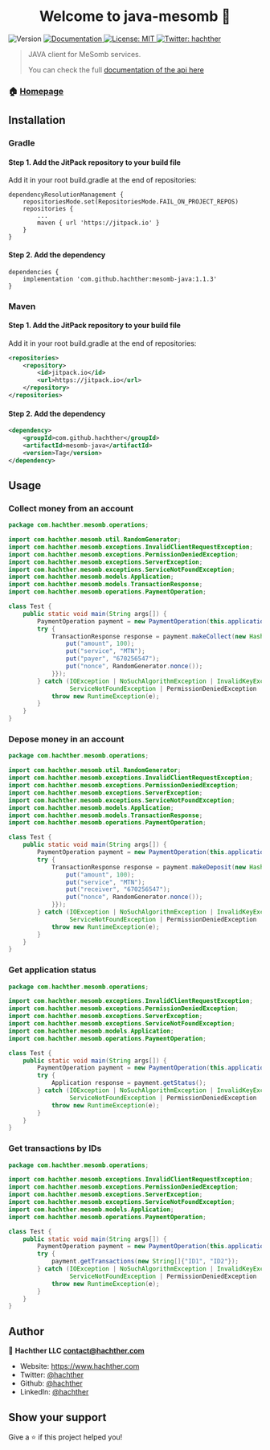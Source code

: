 <h1 align="center">Welcome to java-mesomb 👋</h1>
<p>
  <img alt="Version" src="https://img.shields.io/badge/version-1.0.1-blue.svg?cacheSeconds=2592000" />
  <a href="https://mesomb.hachther.com/en/api/v1.1/schema/" target="_blank">
    <img alt="Documentation" src="https://img.shields.io/badge/documentation-yes-brightgreen.svg" />
  </a>
  <a href="#" target="_blank">
    <img alt="License: MIT" src="https://img.shields.io/badge/License-MIT-yellow.svg" />
  </a>
  <a href="https://twitter.com/hachther" target="_blank">
    <img alt="Twitter: hachther" src="https://img.shields.io/twitter/follow/hachther.svg?style=social" />
  </a>
</p>

> JAVA client for MeSomb services.
> 
> You can check the full [documentation of the api here](https://mesomb.hachther.com/en/api/v1.1/schema/)

### 🏠 [Homepage](https://mesomb.com)

## Installation

### Gradle

#### Step 1. Add the JitPack repository to your build file

Add it in your root build.gradle at the end of repositories:
```Gradle
dependencyResolutionManagement {
    repositoriesMode.set(RepositoriesMode.FAIL_ON_PROJECT_REPOS)
    repositories {
        ...
        maven { url 'https://jitpack.io' }
    }
}
```

#### Step 2. Add the dependency

```Gradle
dependencies {
    implementation 'com.github.hachther:mesomb-java:1.1.3'
}
```

### Maven

#### Step 1. Add the JitPack repository to your build file

Add it in your root build.gradle at the end of repositories:
```XML
<repositories>
    <repository>
        <id>jitpack.io</id>
        <url>https://jitpack.io</url>
    </repository>
</repositories>
```

#### Step 2. Add the dependency

```XML
<dependency>
    <groupId>com.github.hachther</groupId>
    <artifactId>mesomb-java</artifactId>
    <version>Tag</version>
</dependency>
```

## Usage

### Collect money from an account

```JAVA
package com.hachther.mesomb.operations;

import com.hachther.mesomb.util.RandomGenerator;
import com.hachther.mesomb.exceptions.InvalidClientRequestException;
import com.hachther.mesomb.exceptions.PermissionDeniedException;
import com.hachther.mesomb.exceptions.ServerException;
import com.hachther.mesomb.exceptions.ServiceNotFoundException;
import com.hachther.mesomb.models.Application;
import com.hachther.mesomb.models.TransactionResponse;
import com.hachther.mesomb.operations.PaymentOperation;

class Test {
    public static void main(String args[]) {
        PaymentOperation payment = new PaymentOperation(this.applicationKey, this.accessKey, this.secretKey);
        try {
            TransactionResponse response = payment.makeCollect(new HashMap<String, Object>() {{
                put("amount", 100);
                put("service", "MTN");
                put("payer", "670256547");
                put("nonce", RandomGenerator.nonce());
            }});
        } catch (IOException | NoSuchAlgorithmException | InvalidKeyException | ServerException |
                 ServiceNotFoundException | PermissionDeniedException | InvalidClientRequestException e) {
            throw new RuntimeException(e);
        }
    }
}
```

### Depose money in an account

```JAVA
package com.hachther.mesomb.operations;

import com.hachther.mesomb.util.RandomGenerator;
import com.hachther.mesomb.exceptions.InvalidClientRequestException;
import com.hachther.mesomb.exceptions.PermissionDeniedException;
import com.hachther.mesomb.exceptions.ServerException;
import com.hachther.mesomb.exceptions.ServiceNotFoundException;
import com.hachther.mesomb.models.Application;
import com.hachther.mesomb.models.TransactionResponse;
import com.hachther.mesomb.operations.PaymentOperation;

class Test {
    public static void main(String args[]) {
        PaymentOperation payment = new PaymentOperation(this.applicationKey, this.accessKey, this.secretKey);
        try {
            TransactionResponse response = payment.makeDeposit(new HashMap<String, Object>() {{
                put("amount", 100);
                put("service", "MTN");
                put("receiver", "670256547");
                put("nonce", RandomGenerator.nonce());
            }});
        } catch (IOException | NoSuchAlgorithmException | InvalidKeyException | ServerException |
                 ServiceNotFoundException | PermissionDeniedException | InvalidClientRequestException e) {
            throw new RuntimeException(e);
        }
    }
}
```

### Get application status

```JAVA
package com.hachther.mesomb.operations;

import com.hachther.mesomb.exceptions.InvalidClientRequestException;
import com.hachther.mesomb.exceptions.PermissionDeniedException;
import com.hachther.mesomb.exceptions.ServerException;
import com.hachther.mesomb.exceptions.ServiceNotFoundException;
import com.hachther.mesomb.models.Application;
import com.hachther.mesomb.operations.PaymentOperation;

class Test {
    public static void main(String args[]) {
        PaymentOperation payment = new PaymentOperation(this.applicationKey, this.accessKey, this.secretKey);
        try {
            Application response = payment.getStatus();
        } catch (IOException | NoSuchAlgorithmException | InvalidKeyException | ServerException |
                 ServiceNotFoundException | PermissionDeniedException | InvalidClientRequestException e) {
            throw new RuntimeException(e);
        }
    }
}
```

### Get transactions by IDs

```JAVA
package com.hachther.mesomb.operations;

import com.hachther.mesomb.exceptions.InvalidClientRequestException;
import com.hachther.mesomb.exceptions.PermissionDeniedException;
import com.hachther.mesomb.exceptions.ServerException;
import com.hachther.mesomb.exceptions.ServiceNotFoundException;
import com.hachther.mesomb.models.Application;
import com.hachther.mesomb.operations.PaymentOperation;

class Test {
    public static void main(String args[]) {
        PaymentOperation payment = new PaymentOperation(this.applicationKey, this.accessKey, this.secretKey);
        try {
            payment.getTransactions(new String[]{"ID1", "ID2"});
        } catch (IOException | NoSuchAlgorithmException | InvalidKeyException | ServerException |
                 ServiceNotFoundException | PermissionDeniedException | InvalidClientRequestException e) {
            throw new RuntimeException(e);
        }
    }
}
```


## Author

👤 **Hachther LLC <contact@hachther.com>**

* Website: https://www.hachther.com
* Twitter: [@hachther](https://twitter.com/hachther)
* Github: [@hachther](https://github.com/hachther)
* LinkedIn: [@hachther](https://linkedin.com/in/hachther)

## Show your support

Give a ⭐️ if this project helped you!
